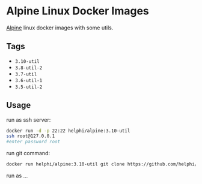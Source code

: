 # Alpine Linux Docker Images

[Alpine](https://www.alpinelinux.org/) linux docker images with some utils.

## Tags

- `3.10-util`
- `3.8-util-2`
- `3.7-util`
- `3.6-util-1`
- `3.5-util-2`

## Usage

run as ssh server:

```bash
docker run -d -p 22:22 helphi/alpine:3.10-util
ssh root@127.0.0.1
#enter password root
```

run git command:

```bash
docker run helphi/alpine:3.10-util git clone https://github.com/helphi/Dockerfile-alpine.git
```

run as ...
